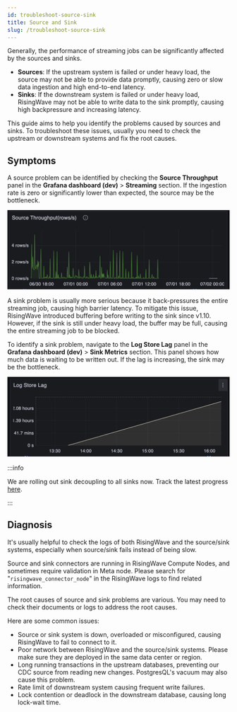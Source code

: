 ```yaml
---
id: troubleshoot-source-sink
title: Source and Sink
slug: /troubleshoot-source-sink
---
```


Generally, the performance of streaming jobs can be significantly affected by the sources and sinks.

- **Sources**: If the upstream system is failed or under heavy load, the source may not be able to provide data promptly, causing zero or slow data ingestion and high end-to-end latency.
- **Sinks**: If the downstream system is failed or under heavy load, RisingWave may not be able to write data to the sink promptly, causing high backpressure and increasing latency.

This guide aims to help you identify the problems caused by sources and sinks. To troubleshoot these issues, usually you need to check the upstream or downstream systems and fix the root causes.

## Symptoms

A source problem can be identified by checking the **Source Throughput** panel in the **Grafana dashboard (dev)** > **Streaming** section. If the ingestion rate is zero or significantly lower than expected, the source may be the bottleneck.

![](../images/example-source-stuck.png)

A sink problem is usually more serious because it back-pressures the entire streaming job, causing high barrier latency. To mitigate this issue, RisingWave introduced buffering before writing to the sink since v1.10. However, if the sink is still under heavy load, the buffer may be full, causing the entire streaming job to be blocked.

To identify a sink problem, navigate to the **Log Store Lag** panel in the **Grafana dashboard (dev)** > **Sink Metrics** section. This panel shows how much data is waiting to be written out. If the lag is increasing, the sink may be the bottleneck.

![](../images/example-sink-stuck.png)

:::info

We are rolling out sink decoupling to all sinks now. Track the latest progress [here](https://github.com/risingwavelabs/risingwave/issues/17095).

:::


## Diagnosis

It's usually helpful to check the logs of both RisingWave and the source/sink systems, especially when source/sink fails instead of being slow.

Source and sink connectors are running in RisingWave Compute Nodes, and sometimes require validation in Meta node. Please search for "`risingwave_connector_node`" in the RisingWave logs to find related information.

The root causes of source and sink problems are various. You may need to check their documents or logs to address the root causes.

Here are some common issues:

- Source or sink system is down, overloaded or misconfigured, causing RisingWave to fail to connect to it.
- Poor network between RisingWave and the source/sink systems. Please make sure they are deployed in the same data center or region.
- Long running transactions in the upstream databases, preventing our CDC source from reading new changes. PostgresQL's vacuum may also cause this problem.
- Rate limit of downstream system causing frequent write failures.
- Lock contention or deadlock in the downstream database, causing long lock-wait time.